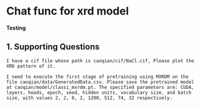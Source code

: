 # Chat func for xrd model

**Testing**
## 1. Supporting Questions
```
I have a cif file whose path is caoqian/cif/NaCl.cif, Please plot the XRD pattern of it.
```

```
I need to execute the first stage of pretraining using MXRDM on the file caoqian/data/GeneratedData.csv. Please save the pretrained model at caoqian/model/classi_mxrdm.pt. The specified parameters are: CUDA, layers, heads, epoch, seed, hidden units, vocabulary size, and batch size, with values 2, 2, 8, 2, 1200, 512, 74, 32 respectively.
```

